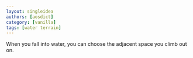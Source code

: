 ```yaml
---
layout: singleidea
authors: [aosdict]
category: [vanilla]
tags: [water terrain]
---
```

When you fall into water, you can choose the adjacent space you climb out on.
